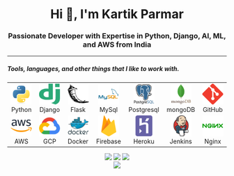 <h1 align="center">Hi 👋, I'm Kartik Parmar</h1>
<h3 align="center">Passionate Developer with Expertise in Python, Django, AI, ML, and AWS from India</h3>

---
<h5> Tools, languages, and other things that I like to work with.</h5>

<table>
  <tr>
    <td align="center" width="134">
      <a href="#">
        <img src="./images/1.svg" width="48" height="48" alt="NodeJs" />
      </a>
      <br>Python
    </td>
    <td align="center" width="134">
      <a href="#">
        <img src="./images/2.svg" width="48" height="48" alt="Typescript" />
      </a>
      <br>Django
    </td>
    <td align="center" width="134">
      <a href="#">
        <img src="./images/3.svg" width="48" height="48" alt="ReactJs" />
      </a>
      <br>Flask
    </td>
    <td align="center" width="134">
      <a href="#">
        <img src="/images/8.svg" width="48" height="48" alt="Laravel" />
      </a>
      <br>MySql
    </td>
    <td align="center" width="134">
      <a href="#">
        <img src="./images/9.svg" width="48" height="48" alt="Tailwind CSS" />
      </a>
      <br>Postgresql
    </td>
    <td align="center" width="134">
      <a href="#">
        <img src="./images/14.svg" width="48" height="48" alt="SaaS" />
      </a>
      <br>mongoDB
    </td>
    <td align="center" width="134">
      <a href="#">
        <img src="./images/11.svg" width="48" height="48" alt="GitHub" />
      </a>
      <br>GitHub
    </td>
  </tr>
  <tr>
    <td align="center" width="134">
      <a href="#">
        <img src="./images/4.png" width="48" height="48" alt="Postgresql" />
      </a>
      <br>AWS
    </td>
    <td align="center" width="134">
      <a href="#">
        <img src="./images/5.svg" width="48" height="48" alt="MySql" />
      </a>
      <br>GCP
    </td>
    <td align="center" width="134">
      <a href="#">
        <img src="./images/10.svg" width="48" height="48" alt="GitHub" />
      </a>
      <br>Docker
    </td>
    <td align="center" width="134">
      <a href="#">
        <img src="./images/6.svg" width="48" height="48" alt="API" />
      </a>
      <br>Firebase
    </td>
   <td align="center" width="134">
      <a href="#">
        <img src="./images/7.svg" width="48" height="48" alt="Docker" />
      </a>
      <br>Heroku
    </td>
    <td align="center" width="134">
      <a href="#">
        <img src="./images/13.svg" width="48" height="48" alt="GitHub" />
      </a>
      <br>Jenkins
    </td>
    <td align="center" width="134">
      <a href="#">
        <img src="./images/15.svg" width="48" height="48" alt="GitHub" />
      </a>
      <br>Nginx
    </td>
  </tr>
</table>

<p align="center">
  <img height="50%" width="auto" src ="https://github-readme-stats.vercel.app/api?username=kartikinfynno&show_icons=true&count_private=true&theme=darcula&hide_border=true&hide=issues,contribs&bg_color=00000000">
  <img height="50%" width="auto" src ="https://github-readme-stats.vercel.app/api/top-langs/?username=kartikinfynno&layout=compact&hide_border=true&theme=darcula&bg_color=00000000&langs_count=6&hide=jupyter%20notebook,tex,css,php">
  <img src ="https://github-readme-streak-stats.herokuapp.com?user=kartikinfynno&theme=darcula&hide_border=true&background=FFFFFF00">
  <br>
  <img src ="https://github-profile-trophy.vercel.app/?username=kartikinfynno&theme=juicyfresh&no-frame=true&row=1&&margin-w=20&no-bg=true">
</p>
